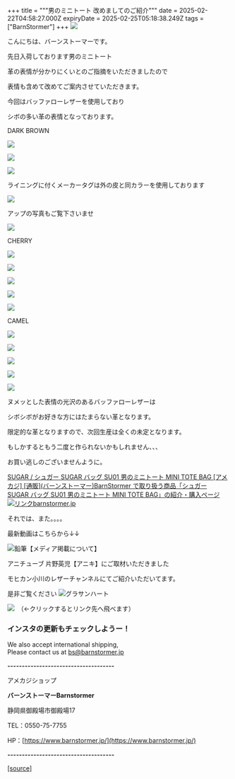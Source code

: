 +++
title = """男のミニトート 改めましてのご紹介"""
date = 2025-02-22T04:58:27.000Z
expiryDate = 2025-02-25T05:18:38.249Z
tags = ["BarnStormer"]
+++
[![](https://stat.ameba.jp/user_images/20231023/16/barnstormer-go/b2/03/p/o0420015015354743273.png)](https://ameblo.jp/barnstormer-go/entry-12825670498.html)

こんにちは、バーンストーマーです。

先日入荷しております男のミニトート

革の表情が分かりにくいとのご指摘をいただきましたので

表情も含めて改めてご案内させていただきます。

今回はバッファローレザーを使用しており

シボの多い革の表情となっております。

DARK BROWN

[![](https://stat.ameba.jp/user_images/20250222/13/barnstormer-go/e8/e6/j/o0500075015546968209.jpg)](https://stat.ameba.jp/user_images/20250222/13/barnstormer-go/e8/e6/j/o0500075015546968209.jpg)

[![](https://stat.ameba.jp/user_images/20250222/13/barnstormer-go/c0/bc/j/o0500075015546967733.jpg)](https://stat.ameba.jp/user_images/20250222/13/barnstormer-go/c0/bc/j/o0500075015546967733.jpg)

[![](https://stat.ameba.jp/user_images/20250222/13/barnstormer-go/8f/15/j/o0500075015546967736.jpg)](https://stat.ameba.jp/user_images/20250222/13/barnstormer-go/8f/15/j/o0500075015546967736.jpg)

ライニングに付くメーカータグは外の皮と同カラーを使用しております

[![](https://stat.ameba.jp/user_images/20250222/13/barnstormer-go/95/14/j/o0500075015546967737.jpg)](https://stat.ameba.jp/user_images/20250222/13/barnstormer-go/95/14/j/o0500075015546967737.jpg)

アップの写真もご覧下さいませ

[![](https://stat.ameba.jp/user_images/20250222/13/barnstormer-go/29/a0/j/o0500075015546967735.jpg)](https://stat.ameba.jp/user_images/20250222/13/barnstormer-go/29/a0/j/o0500075015546967735.jpg)

CHERRY

[![](https://stat.ameba.jp/user_images/20250222/13/barnstormer-go/91/61/j/o0500075015546967748.jpg)](https://stat.ameba.jp/user_images/20250222/13/barnstormer-go/91/61/j/o0500075015546967748.jpg)

[![](https://stat.ameba.jp/user_images/20250222/13/barnstormer-go/1b/58/j/o0500075015546967745.jpg)](https://stat.ameba.jp/user_images/20250222/13/barnstormer-go/1b/58/j/o0500075015546967745.jpg)

[![](https://stat.ameba.jp/user_images/20250222/13/barnstormer-go/85/79/j/o0500075015546967749.jpg)](https://stat.ameba.jp/user_images/20250222/13/barnstormer-go/85/79/j/o0500075015546967749.jpg)

[![](https://stat.ameba.jp/user_images/20250222/13/barnstormer-go/1b/dd/j/o0500075015546967751.jpg)](https://stat.ameba.jp/user_images/20250222/13/barnstormer-go/1b/dd/j/o0500075015546967751.jpg)

[![](https://stat.ameba.jp/user_images/20250222/13/barnstormer-go/f9/af/j/o0500075015546967752.jpg)](https://stat.ameba.jp/user_images/20250222/13/barnstormer-go/f9/af/j/o0500075015546967752.jpg)

CAMEL

[![](https://stat.ameba.jp/user_images/20250222/13/barnstormer-go/eb/4a/j/o0500075015546967739.jpg)](https://stat.ameba.jp/user_images/20250222/13/barnstormer-go/eb/4a/j/o0500075015546967739.jpg)

[![](https://stat.ameba.jp/user_images/20250222/13/barnstormer-go/55/ad/j/o0500075015546967738.jpg)](https://stat.ameba.jp/user_images/20250222/13/barnstormer-go/55/ad/j/o0500075015546967738.jpg)

[![](https://stat.ameba.jp/user_images/20250222/13/barnstormer-go/0f/29/j/o0500075015546967741.jpg)](https://stat.ameba.jp/user_images/20250222/13/barnstormer-go/0f/29/j/o0500075015546967741.jpg)

[![](https://stat.ameba.jp/user_images/20250222/13/barnstormer-go/e6/a6/j/o0500075015546967743.jpg)](https://stat.ameba.jp/user_images/20250222/13/barnstormer-go/e6/a6/j/o0500075015546967743.jpg)

[![](https://stat.ameba.jp/user_images/20250222/13/barnstormer-go/9e/68/j/o0500075015546967747.jpg)](https://stat.ameba.jp/user_images/20250222/13/barnstormer-go/9e/68/j/o0500075015546967747.jpg)

ヌメッとした表情の光沢のあるバッファローレザーは

シボシボがお好きな方にはたまらない革となります。

限定的な革となりますので、次回生産は全くの未定となります。

もしかするともう二度と作られないかもしれません、、、

お買い逃しのございませんように。

[SUGAR / シュガー SUGAR バッグ SU01 男のミニトート MINI TOTE BAG \[アメカジ\] \[通販\](バーンストーマー)BarnStormer で取り扱う商品「シュガー SUGAR バッグ SU01 男のミニトート MINI TOTE BAG」の紹介・購入ページ![リンク](https://c.stat100.ameba.jp/ameblo/symbols/v3.20.0/svg/gray/editor_link.svg)barnstormer.jp](https://barnstormer.jp/view/item/000000014594)

それでは、また。。。。

最新動画はこちらから↓↓

![鉛筆](https://stat100.ameba.jp/blog/ucs/img/char/char3/519.png)【メディア掲載について】

アニチューブ 片野英児【アニキ】にご取材いただきました

モヒカン小川のレザーチャンネルにてご紹介いただいてます。

是非ご覧ください ![グラサンハート](https://stat100.ameba.jp/blog/ucs/img/char/char3/148.png)

[![](https://stat.ameba.jp/user_images/20230412/16/barnstormer-go/6a/23/p/o0108010815269242493.png)](https://www.instagram.com/barnstormer_daily/)　（←クリックするとリンク先へ飛べます）

### インスタの更新もチェックしようー！

We also accept international shipping,  
Please contact us at bs@barnstormer.jp

**\-------------------------------------**

アメカジショップ

**バーンストーマーBarnstormer**

静岡県御殿場市御殿場17

TEL：0550-75-7755

HP：[https://www.barnstormer.jp/](https://www.barnstormer.jp/)

**\-------------------------------------**

[[source]](https://ameblo.jp/barnstormer-go/entry-12887390312.html)
